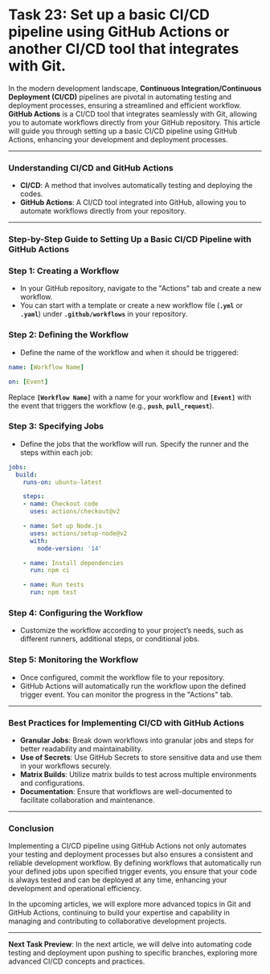# Task 23: Set up a basic CI/CD pipeline using GitHub Actions or another CI/CD tool that integrates with Git.

In the modern development landscape, **Continuous Integration/Continuous Deployment (CI/CD)** pipelines are pivotal in automating testing and deployment processes, ensuring a streamlined and efficient workflow. **GitHub Actions** is a CI/CD tool that integrates seamlessly with Git, allowing you to automate workflows directly from your GitHub repository. This article will guide you through setting up a basic CI/CD pipeline using GitHub Actions, enhancing your development and deployment processes.

---

### Understanding CI/CD and GitHub Actions

- **CI/CD**: A method that involves automatically testing and deploying the codes.
- **GitHub Actions**: A CI/CD tool integrated into GitHub, allowing you to automate workflows directly from your repository.

---

### Step-by-Step Guide to Setting Up a Basic CI/CD Pipeline with GitHub Actions

### **Step 1: Creating a Workflow**

- In your GitHub repository, navigate to the "Actions" tab and create a new workflow.
- You can start with a template or create a new workflow file (**`.yml`** or **`.yaml`**) under **`.github/workflows`** in your repository.

### **Step 2: Defining the Workflow**

- Define the name of the workflow and when it should be triggered:

```yaml
name: [Workflow Name]

on: [Event]
```

Replace **`[Workflow Name]`** with a name for your workflow and **`[Event]`** with the event that triggers the workflow (e.g., **`push`**, **`pull_request`**).

### **Step 3: Specifying Jobs**

- Define the jobs that the workflow will run. Specify the runner and the steps within each job:

```yaml
jobs:
  build:
    runs-on: ubuntu-latest

    steps:
    - name: Checkout code
      uses: actions/checkout@v2

    - name: Set up Node.js
      uses: actions/setup-node@v2
      with:
        node-version: '14'

    - name: Install dependencies
      run: npm ci

    - name: Run tests
      run: npm test
```

### **Step 4: Configuring the Workflow**

- Customize the workflow according to your project’s needs, such as different runners, additional steps, or conditional jobs.

### **Step 5: Monitoring the Workflow**

- Once configured, commit the workflow file to your repository.
- GitHub Actions will automatically run the workflow upon the defined trigger event. You can monitor the progress in the "Actions" tab.

---

### Best Practices for Implementing CI/CD with GitHub Actions

- **Granular Jobs**: Break down workflows into granular jobs and steps for better readability and maintainability.
- **Use of Secrets**: Use GitHub Secrets to store sensitive data and use them in your workflows securely.
- **Matrix Builds**: Utilize matrix builds to test across multiple environments and configurations.
- **Documentation**: Ensure that workflows are well-documented to facilitate collaboration and maintenance.

---

### Conclusion

Implementing a CI/CD pipeline using GitHub Actions not only automates your testing and deployment processes but also ensures a consistent and reliable development workflow. By defining workflows that automatically run your defined jobs upon specified trigger events, you ensure that your code is always tested and can be deployed at any time, enhancing your development and operational efficiency.

In the upcoming articles, we will explore more advanced topics in Git and GitHub Actions, continuing to build your expertise and capability in managing and contributing to collaborative development projects.

---

**Next Task Preview**: In the next article, we will delve into automating code testing and deployment upon pushing to specific branches, exploring more advanced CI/CD concepts and practices.